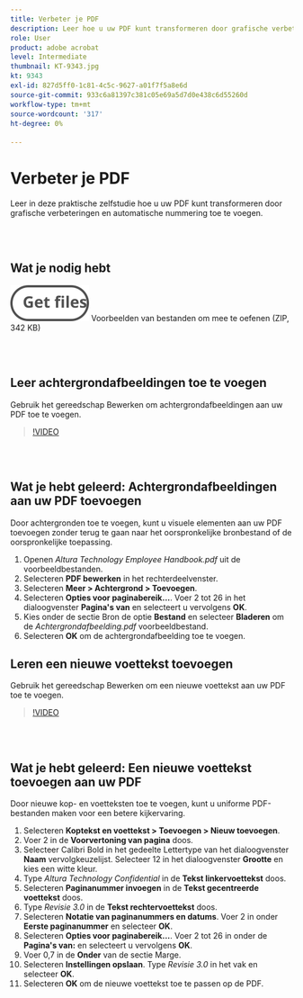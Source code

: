 ```yaml
---
title: Verbeter je PDF
description: Leer hoe u uw PDF kunt transformeren door grafische verbeteringen en automatische nummering toe te voegen
role: User
product: adobe acrobat
level: Intermediate
thumbnail: KT-9343.jpg
kt: 9343
exl-id: 827d5ff0-1c81-4c5c-9627-a01f7f5a8e6d
source-git-commit: 933c6a81397c381c05e69a5d7d0e438c6d55260d
workflow-type: tm+mt
source-wordcount: '317'
ht-degree: 0%

---
```


# Verbeter je PDF

Leer in deze praktische zelfstudie hoe u uw PDF kunt transformeren door grafische verbeteringen en automatische nummering toe te voegen.

<br> 

## Wat je nodig hebt

[![Bestanden ophalen](../assets/Getfiles.svg)](../assets/Enhance.zip)
Voorbeelden van bestanden om mee te oefenen (ZIP, 342 KB)

<br> 

## Leer achtergrondafbeeldingen toe te voegen

Gebruik het gereedschap Bewerken om achtergrondafbeeldingen aan uw PDF toe te voegen.

>[!VIDEO](https://video.tv.adobe.com/v/338746?hidetitle=true)

<br> 

## Wat je hebt geleerd: Achtergrondafbeeldingen aan uw PDF toevoegen

Door achtergronden toe te voegen, kunt u visuele elementen aan uw PDF toevoegen zonder terug te gaan naar het oorspronkelijke bronbestand of de oorspronkelijke toepassing.

1. Openen *Altura Technology Employee Handbook.pdf* uit de voorbeeldbestanden.
1. Selecteren **PDF bewerken** in het rechterdeelvenster.
1. Selecteren **Meer > Achtergrond > Toevoegen**.
1. Selecteren **Opties voor paginabereik...**.
Voer 2 tot 26 in het dialoogvenster **Pagina&#39;s van** en selecteert u vervolgens **OK**.
1. Kies onder de sectie Bron de optie **Bestand** en selecteer **Bladeren** om de *Achtergrondafbeelding.pdf* voorbeeldbestand.
1. Selecteren **OK** om de achtergrondafbeelding toe te voegen.

## Leren een nieuwe voettekst toevoegen

Gebruik het gereedschap Bewerken om een nieuwe voettekst aan uw PDF toe te voegen.

>[!VIDEO](https://video.tv.adobe.com/v/338745?hidetitle=true)

<br> 

## Wat je hebt geleerd: Een nieuwe voettekst toevoegen aan uw PDF

Door nieuwe kop- en voetteksten toe te voegen, kunt u uniforme PDF-bestanden maken voor een betere kijkervaring.

1. Selecteren **Koptekst en voettekst > Toevoegen > Nieuw toevoegen**.
1. Voer 2 in de **Voorvertoning van pagina** doos.
1. Selecteer Calibri Bold in het gedeelte Lettertype van het dialoogvenster **Naam** vervolgkeuzelijst.
Selecteer 12 in het dialoogvenster **Grootte** en kies een witte kleur.
1. Type *Altura Technology Confidential* in de **Tekst linkervoettekst** doos.
1. Selecteren **Paginanummer invoegen** in de **Tekst gecentreerde voettekst** doos.
1. Type *Revisie 3.0* in de **Tekst rechtervoettekst** doos.
1. Selecteren **Notatie van paginanummers en datums**.
Voer 2 in onder **Eerste paginanummer** en selecteer **OK**.
1. Selecteren **Opties voor paginabereik...**.
Voer 2 tot 26 in onder de **Pagina&#39;s van:** en selecteert u vervolgens **OK**.
1. Voer 0,7 in de **Onder** van de sectie Marge.
1. Selecteren **Instellingen opslaan**.
Type *Revisie 3.0* in het vak en selecteer **OK**.
1. Selecteren **OK** om de nieuwe voettekst toe te passen op de PDF.
